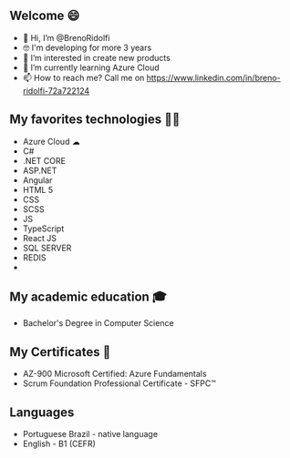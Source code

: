 ## Welcome 😄

- 👋 Hi, I’m @BrenoRidolfi
- 🤓 I'm developing for more 3 years 
- 👀 I’m interested in create new products
- 🌱 I’m currently learning Azure Cloud
- 📫 How to reach me? Call me on https://www.linkedin.com/in/breno-ridolfi-72a722124

## My favorites technologies 👨‍💻
- Azure Cloud ☁
- C# 
- .NET CORE
- ASP.NET 
- Angular
- HTML 5
- CSS
- SCSS
- JS
- TypeScript
- React JS
- SQL SERVER
- REDIS
-
## My academic education 🎓
- Bachelor's Degree in Computer Science

## My Certificates 📘
- AZ-900 Microsoft Certified: Azure Fundamentals
- Scrum Foundation Professional Certificate - SFPC™

## Languages
- Portuguese Brazil - native language
- English - B1 (CEFR)



<!---
BrenoRidolfi/BrenoRidolfi is a ✨ special ✨ repository because its `README.md` (this file) appears on your GitHub profile.
You can click the Preview link to take a look at your changes.
--->
